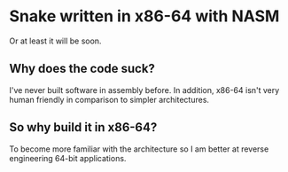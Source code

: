 # Snake written in x86-64 with NASM

Or at least it will be soon.

## Why does the code suck?

I've never built software in assembly before. In addition, x86-64 isn't very human friendly in comparison to simpler architectures.

## So why build it in x86-64?

To become more familiar with the architecture so I am better at reverse engineering 64-bit applications.